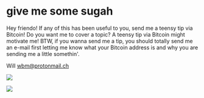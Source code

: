 # give me some sugah

Hey friendo! If any of this has been useful to you, send me a teensy tip via Bitcoin! Do you want me to cover a topic? A teensy tip via Bitcoin might motivate me! BTW, if you wanna send me a tip, you should totally send me an e-mail first letting me know what your Bitcoin address is and why you are sending me a little somethin'.

Will
wbm@protonmail.ch

![](https://github.com/wdbm/Psychedelic_Machine_Learning_in_the_Cenozoic_Era/master/media/Bitcoin.png)

![](https://github.com/wdbm/Psychedelic_Machine_Learning_in_the_Cenozoic_Era/master/media/Annecy.png)
